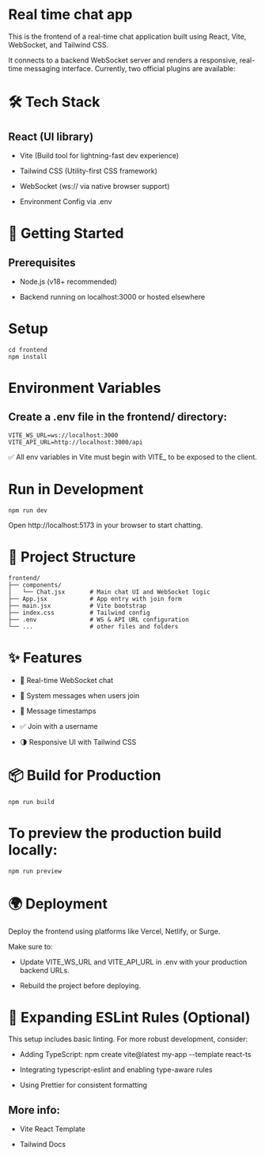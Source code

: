 # Real time chat app

This is the frontend of a real-time chat application built using React, Vite, WebSocket, and Tailwind CSS.

It connects to a backend WebSocket server and renders a responsive, real-time messaging interface.
Currently, two official plugins are available:

# 🛠 Tech Stack
## React (UI library)

- Vite (Build tool for lightning-fast dev experience)

- Tailwind CSS (Utility-first CSS framework)

- WebSocket (ws:// via native browser support)

- Environment Config via .env


# 🚀 Getting Started
## Prerequisites
- Node.js (v18+ recommended)

- Backend running on localhost:3000 or hosted elsewhere


# Setup
```
cd frontend
npm install

```

# Environment Variables
## Create a .env file in the frontend/ directory:

```
VITE_WS_URL=ws://localhost:3000
VITE_API_URL=http://localhost:3000/api
```

✅ All env variables in Vite must begin with VITE_ to be exposed to the client.

# Run in Development
```npm run dev```

Open http://localhost:5173 in your browser to start chatting.

# 📁 Project Structure

```
frontend/
├── components/
│   └── Chat.jsx       # Main chat UI and WebSocket logic
├── App.jsx            # App entry with join form
├── main.jsx           # Vite bootstrap
├── index.css          # Tailwind config
├── .env               # WS & API URL configuration
└── ...                # other files and folders
```

# ✨ Features
- 🔄 Real-time WebSocket chat

- 👥 System messages when users join

- 💬 Message timestamps

- ✅ Join with a username

- 🌗 Responsive UI with Tailwind CSS


# 📦 Build for Production
```npm run build```

# To preview the production build locally:
```npm run preview```


# 🌍 Deployment
Deploy the frontend using platforms like Vercel, Netlify, or Surge.

Make sure to:

- Update VITE_WS_URL and VITE_API_URL in .env with your production backend URLs.

- Rebuild the project before deploying.


# 🔧 Expanding ESLint Rules (Optional)
This setup includes basic linting. For more robust development, consider:

- Adding TypeScript: npm create vite@latest my-app --template react-ts

- Integrating typescript-eslint and enabling type-aware rules

- Using Prettier for consistent formatting

## More info:

- Vite React Template

- Tailwind Docs
